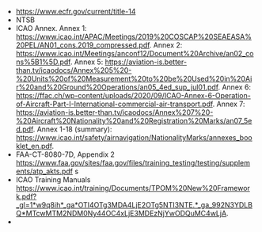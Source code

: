 - https://www.ecfr.gov/current/title-14
- NTSB
- ICAO Annex. Annex 1: https://www.icao.int/APAC/Meetings/2019%20COSCAP%20SEAEASA%20PEL/AN01_cons.2019_compressed.pdf. Annex 2: https://www.icao.int/Meetings/anconf12/Document%20Archive/an02_cons%5B1%5D.pdf. Annex 5: https://aviation-is.better-than.tv/icaodocs/Annex%205%20-%20Units%20of%20Measurement%20to%20be%20Used%20in%20Air%20and%20Ground%20Operations/an05_4ed_sup_jul01.pdf. Annex 6: https://ffac.ch/wp-content/uploads/2020/09/ICAO-Annex-6-Operation-of-Aircraft-Part-I-International-commercial-air-transport.pdf. Annex 7: https://aviation-is.better-than.tv/icaodocs/Annex%207%20-%20Aircraft%20Nationality%20and%20Registration%20Marks/an07_5ed.pdf. Annex 1-18 (summary): https://www.icao.int/safety/airnavigation/NationalityMarks/annexes_booklet_en.pdf. 
- FAA-CT-8080-7D, Appendix 2 https://www.faa.gov/sites/faa.gov/files/training_testing/testing/supplements/atp_akts.pdf s
- ICAO Training Manuals https://www.icao.int/training/Documents/TPOM%20New%20Framework.pdf?_gl=1*w9q8ih*_ga*OTI4OTg3MDA4LjE2OTg5NTI3NTE.*_ga_992N3YDLBQ*MTcwMTM2NDM0Ny44OC4xLjE3MDEzNjYwODQuMC4wLjA. 
- 